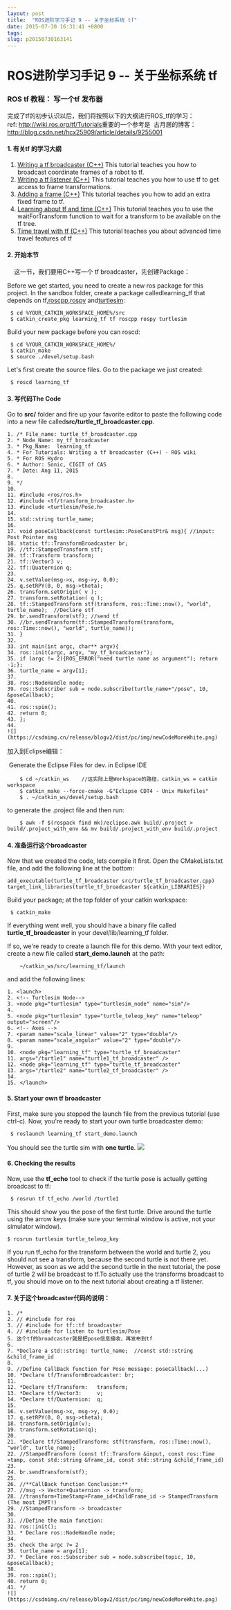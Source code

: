```yaml
---
layout: post
title:  "ROS进阶学习手记 9 -- 关于坐标系统 tf"
date: 2015-07-30 16:31:41 +0800
tags: 
slug: p20150730163141
---
```


# ROS进阶学习手记 9 -- 关于坐标系统 tf





### ROS tf 教程： 写一个tf 发布器


完成了tf的初步认识以后，我们将按照以下的大纲进行ROS\_tf的学习：   
 ref: <http://wiki.ros.org/tf/Tutorials>重要的一个参考是  古月居的博客： <http://blog.csdn.net/hcx25909/article/details/9255001>         
 


#### 1. 有关tf 的学习大纲


1. [Writing a tf broadcaster (C++)](http://wiki.ros.org/tf/Tutorials/Writing%20a%20tf%20broadcaster%20%28C%2B%2B%29) This tutorial teaches you how to broadcast coordinate frames of a robot to tf.
2. [Writing a tf listener (C++)](http://wiki.ros.org/tf/Tutorials/Writing%20a%20tf%20listener%20%28C%2B%2B%29) This tutorial teaches you how to use tf to get access to frame transformations.
3. [Adding a frame (C++)](http://wiki.ros.org/tf/Tutorials/Adding%20a%20frame%20%28C%2B%2B%29) This tutorial teaches you how to add an extra fixed frame to tf.
4. [Learning about tf and time (C++)](http://wiki.ros.org/tf/Tutorials/tf%20and%20Time%20%28C%2B%2B%29) This tutorial teaches you to use the waitForTransform function to wait for a transform to be available on the tf tree.
5. [Time travel with tf (C++)](http://wiki.ros.org/tf/Tutorials/Time%20travel%20with%20tf%20%28C%2B%2B%29) This tutorial teaches you about advanced time travel features of tf


#### 2. 开始本节


    这一节，我们要用C++写一个 tf broadcaster，先创建Package：   
 



Before we get started, you need to create a new ros package for this project. In the sandbox folder, create a package calledlearning\_tf that depends on tf,[roscpp](http://wiki.ros.org/roscpp),[rospy](http://wiki.ros.org/rospy) and[turtlesim](http://wiki.ros.org/turtlesim):







```
 $ cd %YOUR_CATKIN_WORKSPACE_HOME%/src
 $ catkin_create_pkg learning_tf tf roscpp rospy turtlesim
```



Build your new package before you can roscd:  



```
 $ cd %YOUR_CATKIN_WORKSPACE_HOME%/
 $ catkin_make
 $ source ./devel/setup.bash
```



Let's first create the source files. Go to the package we just created:




```
 $ roscd learning_tf
```

#### 3. 写代码The Code


Go to **src/** folder and fire up your favorite editor to paste the following code into a new file called**src/turtle\_tf\_broadcaster.cpp**.




```
1. /* File_name: turtle_tf_broadcaster.cpp
2. * Node_Name: my_tf_broadcaster
3. * Pkg_Name:  learning_tf
4. * For Tutorials: Writing a tf broadcaster (C++) - ROS wiki
5. * For ROS Hydro
6. * Author: Sonic, CIGIT of CAS
7. * Date: Ang 11, 2015
8. 
9. */
10. 
11. #include <ros/ros.h>
12. #include <tf/transform_broadcaster.h>
13. #include <turtlesim/Pose.h>
14. 
15. std::string turtle_name;
16. 
17. void poseCallback(const turtlesim::PoseConstPtr& msg){ //input: Post Pointer msg
18. static tf::TransformBroadcaster br;
19. //tf::StampedTransform stf;
20. tf::Transform transform;
21. tf::Vector3 v;
22. tf::Quaternion q;
23. 
24. v.setValue(msg->x, msg->y, 0.0);
25. q.setRPY(0, 0, msg->theta);
26. transform.setOrigin( v );
27. transform.setRotation( q );
28. tf::StampedTransform stf(transform, ros::Time::now(), "world", turtle_name);  //Declare stf
29. br.sendTransform(stf); //send tf
30. //br.sendTransform(tf::StampedTransform(transform, ros::Time::now(), "world", turtle_name));
31. }
32. 
33. int main(int argc, char** argv){
34. ros::init(argc, argv, "my_tf_broadcaster");
35. if (argc != 2){ROS_ERROR("need turtle name as argument"); return -1;};
36. turtle_name = argv[1];
37. 
38. ros::NodeHandle node;
39. ros::Subscriber sub = node.subscribe(turtle_name+"/pose", 10, &poseCallback);
40. 
41. ros::spin();
42. return 0;
43. };
44. 
![](https://csdnimg.cn/release/blogv2/dist/pc/img/newCodeMoreWhite.png)
```

  
 加入到Eclipse编辑： 

 Generate the Eclipse Files for dev. in Eclipse IDE  
 



```
    $ cd ~/catkin_ws    //这实际上是Workspace的路径，catkin_ws = catkin workspace
    $ catkin_make --force-cmake -G"Eclipse CDT4 - Unix Makefiles"
    $ . ~/catkin_ws/devel/setup.bash
```

to generate the .project file and then run:  
 



```
    $ awk -f $(rospack find mk)/eclipse.awk build/.project > build/.project_with_env && mv build/.project_with_env build/.project
```



#### 4. 准备运行这个broadcaster



Now that we created the code, lets compile it first. Open the  CMakeLists.txt file, and add the following line at the bottom:   
 



```
add_executable(turtle_tf_broadcaster src/turtle_tf_broadcaster.cpp)
target_link_libraries(turtle_tf_broadcaster ${catkin_LIBRARIES})
```


Build your package; at the top folder of your catkin workspace:



```
 $ catkin_make
```


If everything went well, you should have a binary file called  **turtle\_tf\_broadcaster** in your  devel/lib/learning\_tf folder. 


If so, we're ready to create a launch file for this demo. With your text editor, create a new file called 
**start\_demo.launch** at the path: 
  


```
    ~/catkin_ws/src/learning_tf/launch
```

and add the following lines:  
 




```
1. <launch>
2. <!-- Turtlesim Node-->
3. <node pkg="turtlesim" type="turtlesim_node" name="sim"/>
4. 
5. <node pkg="turtlesim" type="turtle_teleop_key" name="teleop" output="screen"/>
6. <!-- Axes -->
7. <param name="scale_linear" value="2" type="double"/>
8. <param name="scale_angular" value="2" type="double"/>
9. 
10. <node pkg="learning_tf" type="turtle_tf_broadcaster"
11. args="/turtle1" name="turtle1_tf_broadcaster" />
12. <node pkg="learning_tf" type="turtle_tf_broadcaster"
13. args="/turtle2" name="turtle2_tf_broadcaster" />
14. 
15. </launch>

```

  


#### 5. Start your own tf broadcaster



First, make sure you stopped the launch file from the previous tutorial (use ctrl-c). Now, you're ready to start your own turtle broadcaster demo:  
 



```
 $ roslaunch learning_tf start_demo.launch
```

You should see the turtle sim with 
 **one turtle**. 
![](https://img-blog.csdn.net/20150812165443472?watermark/2/text/aHR0cDovL2Jsb2cuY3Nkbi5uZXQv/font/5a6L5L2T/fontsize/400/fill/I0JBQkFCMA==/dissolve/70/gravity/Center)



  
 


#### 6. Checking the results



Now, use the **tf\_echo** tool to check if the turtle pose is actually getting broadcast to tf:




```
 $ rosrun tf tf_echo /world /turtle1
```


This should show you the pose of the first turtle. Drive around the turtle using the arrow keys (make sure your terminal window is active, not your simulator window).  
 



```
$ rosrun turtlesim turtle_teleop_key
```

 If you run 
tf\_echo for the transform between the world and turtle 2, you should not see a transform, because the second turtle is not there yet. However, as soon as we add the second turtle in the next tutorial, the pose of turtle 2 will be broadcast to tf.To actually use the transforms broadcast to tf, you should move on to the next tutorial about creating a tf listener. 
  

  
 


#### 7. 关于这个broadcaster代码的说明：




```
1. /*
2. // #include for ros
3. // #include for tf::tf broadcaster
4. // #include for listen to turtlesim/Pose
5. 这个tf的broadcaster就是把pose信息接收，再发布到tf
6. 
7. *Declare a std::string: turtle_name;  //const std::string &child_frame_id
8. 
9. //Define CallBack function for Pose message: poseCallback(...)
10. *Declare tf/TransformBroadcaster: br;
11. 
12. *Declare tf/Transform: 	 transform;
13. *Declare tf/Vector3: 	 v;
14. *Declare tf/Quaternion:  q;
15. 
16. v.setValue(msg->x, msg->y, 0.0);
17. q.setRPY(0, 0, msg->theta);
18. transform.setOrigin(v);
19. transform.setRotation(q);
20. 
21. *Declare tf/StampedTransform: stf(transform, ros::Time::now(), "world", turtle_name);
22. //StampedTransform (const tf::Transform &input, const ros::Time ×tamp, const std::string &frame_id, const std::string &child_frame_id)
23. 
24. br.sendTransform(stf);
25. 
26. //**CallBack function Conclusion:**
27. //msg -> Vector+Quaternion -> transform;
28. //transform+TimeStamp+Frame_id+ChildFrame_id -> StampedTransform (The most IMPT!)
29. //StampedTransform -> broadcaster
30. 
31. //Define the main function:
32. ros::init();
33. * Declare ros::NodeHandle node;
34. 
35. check the argc ?= 2
36. turtle_name = argv[1];
37. * Declare ros::Subscriber sub = node.subscribe(topic, 10, &poseCallback);
38. 
39. ros::spin();
40. return 0;
41. */
![](https://csdnimg.cn/release/blogv2/dist/pc/img/newCodeMoreWhite.png)
```

  

  




